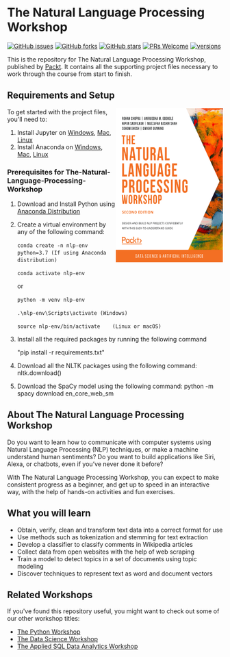 # The Natural Language Processing Workshop
[![GitHub issues](https://img.shields.io/github/issues/PacktWorkshops/The-Natural-Language-Processing-Workshop.svg)](https://github.com/PacktWorkshops/The-Natural-Language-Processing-Workshop/issues)
[![GitHub forks](https://img.shields.io/github/forks/PacktWorkshops/The-Natural-Language-Processing-Workshop.svg)](https://github.com/PacktWorkshops/The-Natural-Language-Processing-Workshop/network)
[![GitHub stars](https://img.shields.io/github/stars/PacktWorkshops/The-Natural-Language-Processing-Workshop.svg)](https://github.com/PacktWorkshops/The-Natural-Language-Processing-Workshop/stargazers)
[![PRs Welcome](https://img.shields.io/badge/PRs-welcome-brightgreen.svg)](https://github.com/PacktWorkshops/The-Natural-Language-Processing-Workshop/pulls)
[![versions](https://img.shields.io/pypi/pyversions/pybadges.svg)](https://www.python.org/downloads/)

This is the repository for The Natural Language Processing Workshop, published by [Packt](https://www.packtpub.com/?utm_source=github). It contains all the supporting project files necessary to work through the course from start to finish.

## Requirements and Setup
<a href=""><img src="https://github.com/PacktWorkshops/Workshop-Covers/blob/master/B16062_The%20Natural%20Language%20Processing%20Workshop.png" alt="The Natural Language Processing Workshop" height="360px" width="250px" align="right" this.target="_blank"></a>

To get started with the project files, you'll need to:
1. Install Jupyter on [Windows](https://www.python.org/downloads/windows/), [Mac](https://www.python.org/downloads/mac-osx/), [Linux](https://www.python.org/downloads/source/)
2. Install Anaconda on [Windows](https://www.anaconda.com/distribution/#windows), [Mac](https://www.anaconda.com/distribution/#macos), [Linux](https://www.anaconda.com/distribution/#linux)

### Prerequisites for The-Natural-Language-Processing-Workshop

1. Download and Install Python using [Anaconda Distribution](https://www.anaconda.com/distribution/)

2. Create a virtual environment by any of the following command:

   `conda create -n nlp-env python=3.7 (If using Anaconda distribution)`
   
   `conda activate nlp-env`
   
   or
   
   `python -m venv nlp-env`
   
   `.\nlp-env\Scripts\activate (Windows)`
   
   `source nlp-env/bin/activate    (Linux or macOS)`

3. Install all the required packages by running the following command 

   "pip install -r requirements.txt"
     
4. Download all the NLTK packages using the following command:
   nltk.download()
   
5. Download the SpaCy model using the following command:
   python -m spacy download en_core_web_sm

## About The Natural Language Processing Workshop
Do you want to learn how to communicate with computer systems using Natural Language Processing (NLP) techniques, or make a machine understand human sentiments? Do you want to build applications like Siri, Alexa, or chatbots, even if you’ve never done it before?  

With The Natural Language Processing Workshop, you can expect to make consistent progress as a beginner, and get up to speed in an interactive way, with the help of hands-on activities and fun exercises. 

## What you will learn
* Obtain, verify, clean and transform text data into a correct format for use 
* Use methods such as tokenization and stemming for text extraction 
* Develop a classifier to classify comments in Wikipedia articles 
* Collect data from open websites with the help of web scraping 
* Train a model to detect topics in a set of documents using topic modeling 
* Discover techniques to represent text as word and document vectors 

## Related Workshops
If you've found this repository useful, you might want to check out some of our other workshop titles:
* [The Python Workshop](https://courses.packtpub.com/courses/python?utm_source=github&utm_medium=repository&utm_campaign=9781839218859&utm_term=Python&utm_content=The%20Python%20Workshop)
* [The Data Science Workshop](https://courses.packtpub.com/courses/data-science?utm_source=github&utm_medium=repository&utm_campaign=9781838981266&utm_term=Data%20Science&utm_content=The%20Data%20Science%20Workshop)
* [The Applied SQL Data Analytics Workshop](https://courses.packtpub.com/courses/the-applied-sql-data-analytics-workshop?utm_source=github&utm_medium=repository&utm_campaign=9781800203679&utm_term=Applied%20SQL%20Data%20Analytics&utm_content=The%20Applied%20SQL%20Data%20Analytics%20Workshop)

   
